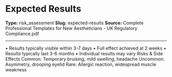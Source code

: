 # Expected Results

**Type:** risk_assessment
**Slug:** expected-results
**Source:** Complete Professional Templates for New Aestheticians - UK Regulatory Compliance.pdf

---

• Results typically visible within 3-7 days
• Full effect achieved at 2 weeks
• Results typically last 3-6 months
• Individual results may vary
Risks & Side Effects Common: Temporary bruising, mild swelling, headache Uncommon: Asymmetry,
drooping eyelid Rare: Allergic reaction, widespread muscle weakness